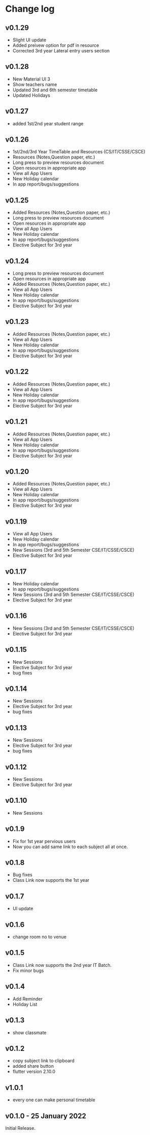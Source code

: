 # Change log

## v0.1.29

- Slight UI update
- Added preivew option for pdf in resource
- Corrected 3rd year Lateral entry users section

## v0.1.28

- New Material UI 3
- Show teachers name
- Updated 3rd and 6th semester timetable
- Updated Holidays

## v0.1.27

- added 1st/2nd year student range

## v0.1.26

- 1st/2nd/3rd Year TimeTable and Resources (CS/IT/CSSE/CSCE)
- Resources (Notes,Question paper, etc.)
- Long press to preview resources document
- Open resources in appropriate app
- View all App Users
- New Holiday calendar
- In app report/bugs/suggestions

## v0.1.25

- Added Resources (Notes,Question paper, etc.)
- Long press to preview resources document
- Open resources in appropriate app
- View all App Users
- New Holiday calendar
- In app report/bugs/suggestions
- Elective Subject for 3rd year

## v0.1.24

- Long press to preview resources document
- Open resources in appropriate app
- Added Resources (Notes,Question paper, etc.)
- View all App Users
- New Holiday calendar
- In app report/bugs/suggestions
- Elective Subject for 3rd year

## v0.1.23

- Added Resources (Notes,Question paper, etc.)
- View all App Users
- New Holiday calendar
- In app report/bugs/suggestions
- Elective Subject for 3rd year

## v0.1.22

- Added Resources (Notes,Question paper, etc.)
- View all App Users
- New Holiday calendar
- In app report/bugs/suggestions
- Elective Subject for 3rd year

## v0.1.21

- Added Resources (Notes,Question paper, etc.)
- View all App Users
- New Holiday calendar
- In app report/bugs/suggestions
- Elective Subject for 3rd year

## v0.1.20

- Added Resources (Notes,Question paper, etc.)
- View all App Users
- New Holiday calendar
- In app report/bugs/suggestions
- Elective Subject for 3rd year

## v0.1.19

- View all App Users
- New Holiday calendar
- In app report/bugs/suggestions
- New Sessions (3rd and 5th Semester CSE/IT/CSSE/CSCE)
- Elective Subject for 3rd year

## v0.1.17

- New Holiday calendar
- In app report/bugs/suggestions
- New Sessions (3rd and 5th Semester CSE/IT/CSSE/CSCE)
- Elective Subject for 3rd year

## v0.1.16

- New Sessions (3rd and 5th Semester CSE/IT/CSSE/CSCE)
- Elective Subject for 3rd year

## v0.1.15

- New Sessions
- Elective Subject for 3rd year
- bug fixes

## v0.1.14

- New Sessions
- Elective Subject for 3rd year
- bug fixes

## v0.1.13

- New Sessions
- Elective Subject for 3rd year
- bug fixes

## v0.1.12

- New Sessions
- Elective Subject for 3rd year

## v0.1.10

- New Sessions

## v0.1.9

- Fix for 1st year pervious users
- Now you can add same link to each subject all at once.

## v0.1.8

- Bug fixes
- Class Link now supports the 1st year

## v0.1.7

- UI update

## v0.1.6

- change room no to venue

## v0.1.5

- Class Link now supports the 2nd year IT Batch.
- Fix minor bugs

## v0.1.4

- Add Reminder
- Holiday List

## v0.1.3

- show classmate

## v0.1.2

- copy subject link to clipboard
- added share button
- flutter version 2.10.0

## v1.0.1

- every one can make personal timetable

## v0.1.0 - 25 January 2022

Initial Release.
